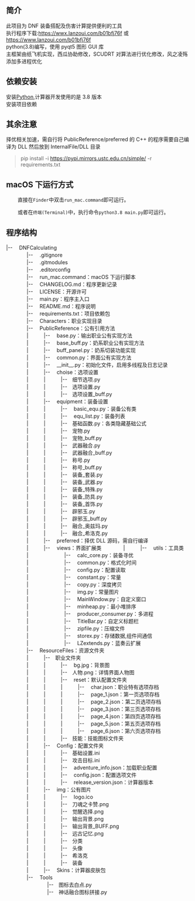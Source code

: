 ## 简介

此项目为 DNF 装备搭配及伤害计算提供便利的工具  
执行程序下载:https://wwx.lanzoui.com/b01bfj76f 或 https://www.lanzoui.com/b01bfj76f  
python(3.8)编写，使用 pyqt5 图形 GUI 库  
主框架由纸飞机实现，西瓜协助修改，SCUDRT 对算法进行优化修改，风之凌殇添加多进程优化

## 依赖安装

安装[Python](https://www.python.org/),计算器开发使用的是 3.8 版本  
安装项目依赖

## 其余注意

择优相关加速，需自行将 PublicReference/preferred 的 C++ 的程序需要自己编译为 DLL 然后放到 InternalFile/DLL 目录

> pip install -i https://pypi.mirrors.ustc.edu.cn/simple/ -r requirements.txt

<!-- ### 修改项目
* fork本项目
* 克隆(clone)你fork的项目到本地,如果clone速度太慢,可以在github.com后添加.cnpmjs.org,切换仓库,如
> 从
> git clone https://github.com/wxh0402/DNFCalculating.git
> 变成
> git clone https://github.com.cnpmjs.org/wxh0402/DNFCalculating.git
> 提示下载速度
* 新建分支并检出新分支,如
> git checkout -b ver0.1   -->

## macOS 下运行方式

&#160; &#160; &#160; &#160; 直接在`Finder`中双击`run_mac.command`即可运行。

&#160; &#160; &#160; &#160; 或者在`终端(Terminal)`中，执行命令`python3.8 main.py`即可运行。

## 程序结构

|--　 DNFCalculating  
　　　　|--　 .gitignore  
　　　　|--　 .gitmodules  
　　　　|--　 .editorconfig  
　　　　|--　 run_mac.command：macOS 下运行脚本  
　　　　|--　 CHANGELOG.md：程序更新记录  
　　　　|--　 LICENSE：开源许可  
　　　　|--　 main.py：程序主入口  
　　　　|--　 README.md：程序说明  
　　　　|--　 requirements.txt：项目依赖包  
　　　　|--　 Characters：职业实现目录  
　　　　|--　 PublicReference：公有引用方法  
　　　　|　　　|--　 base.py：输出职业公有实现方法  
　　　　|　　　|--　 base_buff.py：奶系职业公有实现方法  
　　　　|　　　|--　 buff_panel.py：奶系切装功能实现  
　　　　|　　　|--　 common.py：界面公有实现方法  
　　　　|　　　|--　 \_\_init\_\_.py：初始化文件，启用多线程及日志记录  
　　　　|　　　|--　 choise：选项设置  
　　　　|　　　|　　　|--　细节选项.py  
　　　　|　　　|　　　|--　选项设置.py  
　　　　|　　　|　　　|--　选项设置\_buff.py  
　　　　|　　　|--　 equipment：装备设置  
　　　　|　　　|　　　|--　 basic_equ.py：装备公有类  
　　　　|　　　|　　　|--　 equ_list.py：装备列表  
　　　　|　　　|　　　|--　基础函数.py：各类隐藏基础公式  
　　　　|　　　|　　　|--　宠物.py  
　　　　|　　　|　　　|--　宠物\_buff.py  
　　　　|　　　|　　　|--　武器融合.py  
　　　　|　　　|　　　|--　武器融合\_buff.py  
　　　　|　　　|　　　|--　称号.py  
　　　　|　　　|　　　|--　称号\_buff.py  
　　　　|　　　|　　　|--　装备\_套装.py  
　　　　|　　　|　　　|--　装备\_武器.py  
　　　　|　　　|　　　|--　装备\_特殊.py  
　　　　|　　　|　　　|--　装备\_防具.py  
　　　　|　　　|　　　|--　装备\_首饰.py  
　　　　|　　　|　　　|--　辟邪玉.py  
　　　　|　　　|　　　|--　辟邪玉\_buff.py  
　　　　|　　　|　　　|--　融合\_奥兹玛.py  
　　　　|　　　|　　　|--　融合\_希洛克.py  
　　　　|　　　|--　 preferred：择优 DLL 源码，需自行编译  
　　　　|　　　|--　 views：界面扩展类
　　　　|　　　|--　 utils：工具类  
　　　　|　　　　　　　|--　 calc_core.py：装备寻优  
　　　　|　　　　　　　|--　 common.py：格式化时间  
　　　　|　　　　　　　|--　 config.py：配置读取  
　　　　|　　　　　　　|--　 constant.py：常量  
　　　　|　　　　　　　|--　 copy.py：深度拷贝  
　　　　|　　　　　　　|--　 img.py：常量图片  
　　　　|　　　　　　　|--　 MainWindow.py：自定义窗口  
　　　　|　　　　　　　|--　 minheap.py：最小堆排序  
　　　　|　　　　　　　|--　 producer_consumer.py：多进程  
　　　　|　　　　　　　|--　 TitleBar.py：自定义标题栏  
　　　　|　　　　　　　|--　 zipfile.py：压缩文件  
　　　　|　　　　　　　|--　 storex.py：存储数据,组件间通信  
　　　　|　　　　　　　|--　 LZextends.py：蓝奏云扩展  
　　　　|--　 ResourceFiles：资源文件夹  
　　　　|　　　|--　职业文件夹  
　　　　|　　　|　　　|--　 bg.jpg：背景图  
　　　　|　　　|　　　|--　人物.png：详情界面人物图  
　　　　|　　　|　　　|--　 reset：默认配置文件夹  
　　　　|　　　|　　　|　　　|--　 char.json：职业特有选项存档  
　　　　|　　　|　　　|　　　|--　 page_1.json：第一页选项存档  
　　　　|　　　|　　　|　　　|--　 page_2.json：第二页选项存档  
　　　　|　　　|　　　|　　　|--　 page_3.json：第三页选项存档  
　　　　|　　　|　　　|　　　|--　 page_4.json：第四页选项存档  
　　　　|　　　|　　　|　　　|--　 page_5.json：第五页选项存档  
　　　　|　　　|　　　|　　　|--　 page_6.json：第六页选项存档  
　　　　|　　　|　　　|--　技能：技能图标文件夹  
　　　　|　　　|--　 Config：配置文件夹  
　　　　|　　　|　　　|--　基础设置.ini  
　　　　|　　　|　　　|--　攻击目标.ini  
　　　　|　　　|　　　|--　 adventure_info.json：加载职业配置  
　　　　|　　　|　　　|--　 config.json：配置选项文件  
　　　　|　　　|　　　|--　 release_version.json：计算器版本  
　　　　|　　　|--　 img：公有图片  
　　　　|　　　|　　　|--　 logo.ico  
　　　　|　　　|　　　|--　刀魂之卡赞.png  
　　　　|　　　|　　　|--　觉醒选择.png  
　　　　|　　　|　　　|--　输出背景.png  
　　　　|　　　|　　　|--　输出背景\_BUFF.png  
　　　　|　　　|　　　|--　远古记忆.png  
　　　　|　　　|　　　|--　分类  
　　　　|　　　|　　　|--　头像  
　　　　|　　　|　　　|--　希洛克  
　　　　|　　　|　　　|--　装备  
　　　　|　　　|--　 Skins：计算器皮肤包  
　　　　|--　 Tools  
　　　　　　　　|--　图标去白点.py  
　　　　　　　　|--　神话融合图标拼接.py
